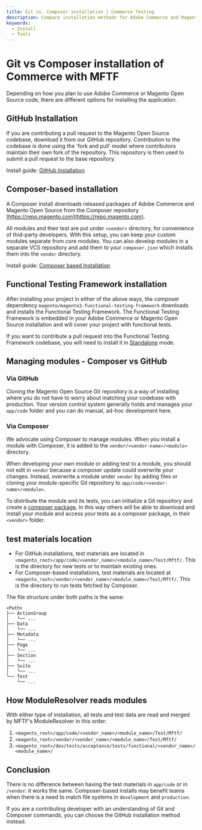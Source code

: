 ```yaml
---
title: Git vs. Composer installation | Commerce Testing
description: Compare installation methods for Adobe Commerce and Magento Open Source projects when using the Functional Testing Framework.
keywords:
  - Install
  - Tools
---
```


# Git vs Composer installation of Commerce with MFTF

Depending on how you plan to use Adobe Commerce or Magento Open Source code, there are different options for installing the application.

## GitHub Installation

If you are contributing a pull request to the Magento Open Source codebase, download it from our GitHub repository. Contribution to the codebase is done using the 'fork and pull' model where contributors maintain their own fork of the repository. This repository is then used to submit a pull request to the base repository.

Install guide: [GitHub Installation][]

## Composer-based installation

A Composer install downloads released packages of Adobe Commerce and Magento Open Source from the Composer repository [https://repo.magento.com](https://repo.magento.com).

All modules and their test are put under `<vendor>` directory, for convenience of thid-party developers. With this setup, you can keep your custom modules separate from core modules. You can also develop modules in a separate VCS repository and add them to your `composer.json` which installs them into the `vendor` directory.

Install guide: [Composer based Installation][]

## Functional Testing Framework installation

After installing your project in either of the above ways, the composer dependency `magento/magento2-functional-testing-framework` downloads and installs the Functional Testing Framework. The Functional Testing Framework is embedded in your Adobe Commerce or Magento Open Source installation and will cover your project with functional tests.

If you want to contribute a pull request into the Functional Testing Framework codebase, you will need to install it in [Standalone][] mode.

## Managing modules - Composer vs GitHub

### Via GitHub

Cloning the Magento Open Source Git repository is a way of installing where you do not have to worry about matching your codebase with production. Your version control system generally holds and manages your `app/code` folder and you can do manual, ad-hoc development here.

### Via Composer

We advocate using Composer to manage modules. When you install a module with Composer, it is added to the `vendor/<vendor-name>/<module>` directory.

When developing your own module or adding test to a module, you should not edit in `vendor` because a composer update could overwrite your changes. Instead, overwrite a module under `vendor` by adding files or cloning your module-specific Git repository to `app/code/<vendor-name>/<module>`.

To distribute the module and its tests, you can initialize a Git repository and create a [composer package][]. In this way others will be able to download and install your module and access your tests as a composer package, in their `<vendor>` folder.

## test materials location

-  For GitHub installations, test materials are located in `<magento_root>/app/code/<vendor_name>/<module_name>/Test/Mftf/`. This is the directory for new tests or to maintain existing ones.
-  For Composer-based installations, test materials are located at `<magento_root>/vendor/<vendor_name>/<module_name>/Test/Mftf/`. This is the directory to run tests fetched by Composer.

The file structure under both paths is the same:

```tree
<Path>
├── ActionGroup
│   └── ...
├── Data
│   └── ...
├── Metadata
│   └── ...
├── Page
│   └── ...
├── Section
│   └── ...
├── Suite
│   └── ...
└── Test
    └── ...
```

## How ModuleResolver reads modules

With either type of installation, all tests and test data are read and merged by MFTF's ModuleResolver in this order:

1. `<magento_root>/app/code/<vendor_name>/<module_name>/Test/Mftf/`
1. `<magento_root>/vendor/<vendor_name>/<module_name>/Test/Mftf/`
1. `<magento_root>/dev/tests/acceptance/tests/functional/<vendor_name>/<module_name>/`

## Conclusion

There is no difference between having the test materials in `app/code` or in `/vendor`: it works the same. Composer-based installs may benefit teams when there is a need to match file systems in `development` and `production`.

If you are a contributing developer with an understanding of Git and Composer commands, you can choose the GitHub installation method instead.

<!-- Link definitions -->

[Composer based Installation]: https://experienceleague.adobe.com/en/docs/commerce-operations/installation-guide/composer
[GitHub Installation]: https://developer.adobe.com/commerce/contributor/guides/install/clone-repository/
[Standalone]: getting-started.md#set-up-a-standalone-mftf
[composer package]: https://developer.adobe.com/commerce/php/development/package/component/
